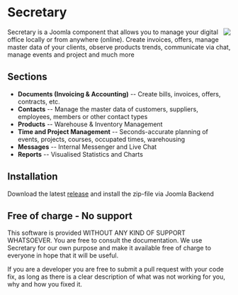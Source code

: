 # Secretary

<img align="right" src="https://raw.githubusercontent.com/schefa/Secretary/master/media/images/secretary_medium_logo.png?token=AJUwgcJSPlMjH9MhBoh6ojWt0tjP9o2zks5aTVjPwA%3D%3D">
Secretary is a Joomla component that allows you to manage your digital office locally or from anywhere (online). Create invoices, offers, manage master data of your clients, observe products trends, communicate via chat, manage events and project and much more

## Sections
- **Documents (Invoicing & Accounting)**
-- Create bills, invoices, offers, contracts, etc.
- **Contacts**
-- Manage the master data of customers, suppliers, employees, members or other contact types
- **Products**
-- Warehouse & Inventory Management
- **Time and Project Management**
-- Seconds-accurate planning of events, projects, courses, occupated times, warehousing
- **Messages**
-- Internal Messenger and Live Chat
- **Reports**
-- Visualised Statistics and Charts

## Installation

Download the latest <a href="https://github.com/schefa/Secretary/releases">release</a> and install the zip-file via Joomla Backend

## Free of charge - No support
This software is provided WITHOUT ANY KIND OF SUPPORT WHATSOEVER. You are free to consult the documentation.
We use Secretary for our own purpose and make it available free of charge to everyone in hope that it will be useful. 

If you are a developer you are free to submit a pull request with your code fix, as long as there is a clear description of what was not working for you, why and how you fixed it.

